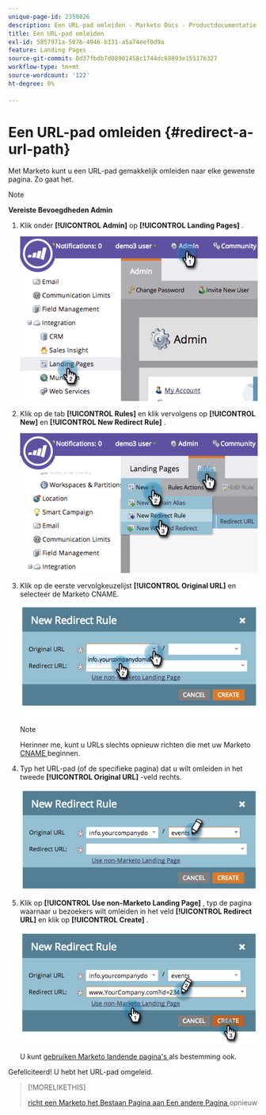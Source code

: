 ```yaml
---
unique-page-id: 2359826
description: Een URL-pad omleiden - Marketo Docs - Productdocumentatie
title: Een URL-pad omleiden
exl-id: 5857971a-507b-4946-b131-a5a74eef0d9a
feature: Landing Pages
source-git-commit: 0d37fbdb7d08901458c1744dc68893e155176327
workflow-type: tm+mt
source-wordcount: '122'
ht-degree: 0%

---
```


# Een URL-pad omleiden {#redirect-a-url-path}

Met Marketo kunt u een URL-pad gemakkelijk omleiden naar elke gewenste pagina. Zo gaat het.

>[!NOTE]
>
>**Vereiste Bevoegdheden Admin**

1. Klik onder **[!UICONTROL Admin]** op **[!UICONTROL Landing Pages]** .

   ![](assets/image2014-9-18-13-3a43-3a29.png)

1. Klik op de tab **[!UICONTROL Rules]** en klik vervolgens op **[!UICONTROL New]** en **[!UICONTROL New Redirect Rule]** .

   ![](assets/image2014-9-18-13-3a43-3a40.png)

1. Klik op de eerste vervolgkeuzelijst **[!UICONTROL Original URL]** en selecteer de Marketo CNAME.

   ![](assets/image2014-9-18-13-3a43-3a49.png)

   >[!NOTE]
   >
   >Herinner me, kunt u URLs slechts opnieuw richten die met uw Marketo [ CNAME ](/help/marketo/product-docs/demand-generation/landing-pages/landing-page-actions/customize-your-landing-page-urls-with-a-cname.md) beginnen.

1. Typ het URL-pad (of de specifieke pagina) dat u wilt omleiden in het tweede **[!UICONTROL Original URL]** -veld rechts.

   ![](assets/image2014-9-18-13-3a43-3a59.png)

1. Klik op **[!UICONTROL Use non-Marketo Landing Page]** , typ de pagina waarnaar u bezoekers wilt omleiden in het veld **[!UICONTROL Redirect URL]** en klik op **[!UICONTROL Create]** .

   ![](assets/image2014-9-18-13-3a44-3a7.png)

   U kunt [ gebruiken Marketo landende pagina&#39;s ](/help/marketo/product-docs/demand-generation/landing-pages/landing-page-actions/redirect-a-marketo-landing-page-to-another-page.md) als bestemming ook.

Gefeliciteerd! U hebt het URL-pad omgeleid.

>[!MORELIKETHIS]
>
>[ richt een Marketo het Bestaan Pagina aan Een andere Pagina ](/help/marketo/product-docs/demand-generation/landing-pages/landing-page-actions/redirect-a-marketo-landing-page-to-another-page.md) opnieuw
